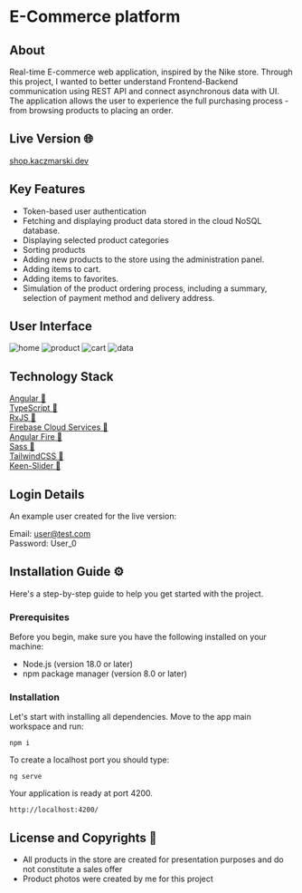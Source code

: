 # E-Commerce platform

## About

Real-time E-commerce web application, inspired by the Nike store. Through this project, I wanted to better understand Frontend-Backend communication using REST API and connect asynchronous data with UI. The application allows the user to experience the full purchasing process - from browsing products to placing an order.

## Live Version 🌐

[shop.kaczmarski.dev](https://shop.kaczmarski.dev)

## Key Features

- Token-based user authentication
- Fetching and displaying product data stored in the cloud NoSQL database.
- Displaying selected product categories
- Sorting products
- Adding new products to the store using the administration panel.
- Adding items to cart.
- Adding items to favorites.
- Simulation of the product ordering process, including a summary, selection of payment method and delivery address.

## User Interface
![home](https://github.com/user-attachments/assets/c12cf253-c4de-4096-a5bc-c70221ba308c)
![product](https://github.com/user-attachments/assets/d7d30d07-80c1-464f-8e58-917ad099b4c0)
![cart](https://github.com/user-attachments/assets/853dca67-9117-4bcb-b9e4-f0a6a8475cb9)
![data](https://github.com/user-attachments/assets/70aa1f90-b4a4-4ffa-9e49-91de25ee0304)


## Technology Stack

[Angular 🔗](https://angular.io)<br>
[TypeScript 🔗](https://typescriptlang.org)<br>
[RxJS 🔗](https://rxjs.dev)<br>
[Firebase Cloud Services 🔗](https://firebase.google.com)<br>
[Angular Fire 🔗](https://github.com/angular/angularfire)<br>
[Sass 🔗](https://sass-lang.com)<br>
[TailwindCSS 🔗](https://tailwindcss.com)<br>
[Keen-Slider 🔗](https://keen-slider.io)<br>

## Login Details

An example user created for the live version:

Email: user@test.com <br>
Password: User_0

## Installation Guide ⚙️

Here's a step-by-step guide to help you get started with the project.

### Prerequisites

Before you begin, make sure you have the following installed on your machine:

- Node.js (version 18.0 or later)
- npm package manager (version 8.0 or later)

### Installation

Let's start with installing all dependencies. Move to the app main workspace and run:

    npm i

To create a localhost port you should type:

    ng serve

Your application is ready at port 4200.

    http://localhost:4200/

## License and Copyrights 📜

- All products in the store are created for presentation purposes and do not constitute a sales offer
- Product photos were created by me for this project
